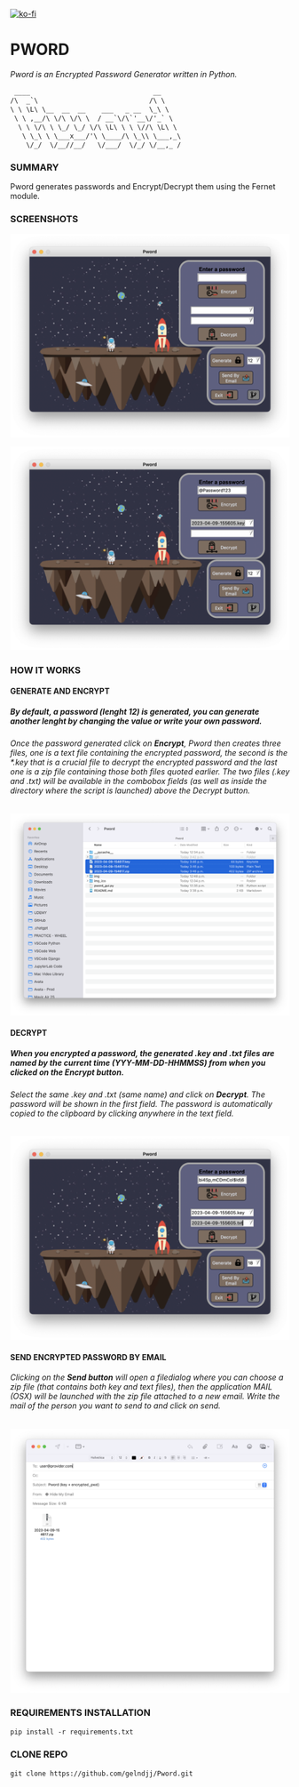 [![ko-fi](https://ko-fi.com/img/githubbutton_sm.svg)](https://ko-fi.com/Z8Z6KMSBT)

# PWORD
_Pword is an Encrypted Password Generator written in Python._

```
 ____                               __     
/\  _`\                            /\ \    
\ \ \L\ \__  __  __    ___   _ __  \_\ \   
 \ \ ,__/\ \/\ \/\ \  / __`\/\`'__\/'_` \  
  \ \ \/\ \ \_/ \_/ \/\ \L\ \ \ \//\ \L\ \ 
   \ \_\ \ \___x___/'\ \____/\ \_\\ \___,_\
    \/_/  \/__//__/   \/___/  \/_/ \/__,_ /
```
### SUMMARY
Pword generates passwords and Encrypt/Decrypt them using the Fernet module.
### SCREENSHOTS

![Screenshot](https://github.com/gelndjj/Pword/blob/main/img/main.png)

![Screenshot](https://github.com/gelndjj/Pword/blob/main/img/main2.png)

### HOW IT WORKS 

####  GENERATE AND ENCRYPT
##### By default, a password (lenght 12) is generated, you can generate another lenght by changing the value or write your own password.
###### Once the password generated click on **Encrypt**, Pword then creates three files, one is a text file containing the encrypted password, the second is the *.key that is a crucial file to decrypt the encrypted password and the last one is a zip file containing those both files quoted earlier. The two files (.key and .txt) will be available in the combobox fields (as well as inside the directory where the script is launched) above the Decrypt button.

![Screenshot](https://github.com/gelndjj/Pword/blob/main/img/files.png)

#### DECRYPT
##### When you encrypted a password, the generated .key and .txt files are named by the current time (YYY-MM-DD-HHMMSS) **from when you clicked on the Encrypt button**.
###### Select the same .key and .txt (same name) and click on **Decrypt**. The password will be shown in the first field. The password is automatically copied to the clipboard by clicking anywhere in the text field.

![Screenshot](https://github.com/gelndjj/Pword/blob/main/img/decrypt.png)

#### SEND ENCRYPTED PASSWORD BY EMAIL
###### Clicking on the **Send button** will open a filedialog where you can choose a zip file (that contains both key and text files), then the application MAIL (OSX) will be launched with the zip file attached to a new email. Write the mail of the person you want to send to and click on send.

![Screenshot](https://github.com/gelndjj/Pword/blob/main/img/send.png)

### REQUIREMENTS INSTALLATION
```
pip install -r requirements.txt
```
### CLONE REPO
```
git clone https://github.com/gelndjj/Pword.git
```

